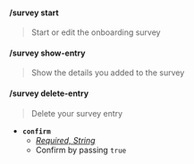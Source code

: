 #### /survey start
> Start or edit the onboarding survey

#### /survey show-entry
> Show the details you added to the survey

#### /survey delete-entry
> Delete your survey entry
- **`confirm`**
  - *[Required, String](proompter-documentation/guides/Quickstart/Slash%20Commands.md####String)*
  - Confirm by passing `true`
